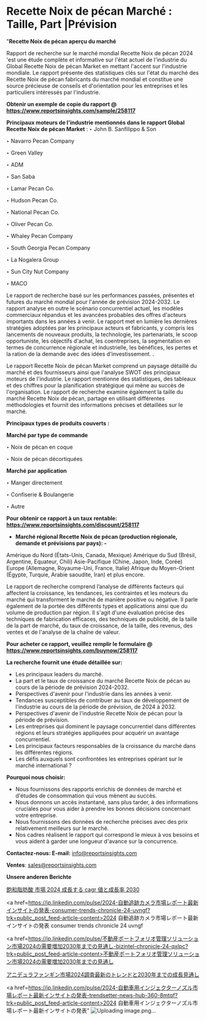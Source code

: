 # Recette Noix de pécan Marché : Taille, Part |Prévision

"<strong>Recette Noix de pécan aperçu du marché</strong>

Rapport de recherche sur le marché mondial Recette Noix de pécan 2024 'est une étude complète et informative sur l'état actuel de l'industrie du Global Recette Noix de pécan Market en mettant l'accent sur l'industrie mondiale. Le rapport présente des statistiques clés sur l'état du marché des Recette Noix de pécan fabricants du marché mondial et constitue une source précieuse de conseils et d'orientation pour les entreprises et les particuliers intéressés par l'industrie.

<strong>Obtenir un exemple de copie du rapport @ <a href=https://www.reportsinsights.com/sample/258117>https://www.reportsinsights.com/sample/258117</a></strong>

<strong>Principaux moteurs de l'industrie mentionnés dans le rapport Global Recette Noix de pécan Market</strong> :
‣ John B. Sanfilippo & Son

‣ Navarro Pecan Company

‣ Green Valley

‣ ADM

‣ San Saba

‣ Lamar Pecan Co.

‣ Hudson Pecan Co.

‣ National Pecan Co.

‣ Oliver Pecan Co.

‣ Whaley Pecan Company

‣ South Georgia Pecan Company

‣ La Nogalera Group

‣ Sun City Nut Company

‣ MACO

Le rapport de recherche basé sur les performances passées, présentes et futures du marché mondial pour l'année de prévision 2024-2032. Le rapport analyse en outre le scénario concurrentiel actuel, les modèles commerciaux répandus et les avancées probables des offres d'acteurs importants dans les années à venir. Le rapport met en lumière les dernières stratégies adoptées par les principaux acteurs et fabricants, y compris les lancements de nouveaux produits, la technologie, les partenariats, le scoop opportuniste, les objectifs d'achat, les coentreprises, la segmentation en termes de concurrence régionale et industrielle, les bénéfices, les pertes et la ration de la demande avec des idées d'investissement. .

Le rapport Recette Noix de pécan Market comprend un paysage détaillé du marché et des fournisseurs ainsi que l'analyse SWOT des principaux moteurs de l'industrie. Le rapport mentionne des statistiques, des tableaux et des chiffres pour la planification stratégique qui mène au succès de l'organisation. Le rapport de recherche examine également la taille du marché Recette Noix de pécan, partage en utilisant différentes méthodologies et fournit des informations précises et détaillées sur le marché.

<strong>Principaux types de produits couverts :</strong>

<strong>Marché par type de commande</strong>

‣ Noix de pécan en coque

‣ Noix de pécan décortiquées

<strong>Marché par application</strong>

‣ Manger directement

‣ Confiserie & Boulangerie

‣ Autre

<strong>Pour obtenir ce rapport à un taux rentable: <a href=https://www.reportsinsights.com/discount/258117>https://www.reportsinsights.com/discount/258117</a></strong>
<ul>
  <li><strong>Marché régional Recette Noix de pécan (production régionale, demande et prévisions par pays): -</strong></li>
</ul>
Amérique du Nord (États-Unis, Canada, Mexique)
Amérique du Sud (Brésil, Argentine, Equateur, Chili)
Asie-Pacifique (Chine, Japon, Inde, Corée)
Europe (Allemagne, Royaume-Uni, France, Italie)
Afrique du Moyen-Orient (Égypte, Turquie, Arabie saoudite, Iran) et plus encore.

Le rapport de recherche comprend l’analyse de différents facteurs qui affectent la croissance, les tendances, les contraintes et les moteurs du marché qui transforment le marché de manière positive ou négative. Il parle également de la portée des différents types et applications ainsi que du volume de production par région. Il s'agit d'une évaluation précise des techniques de fabrication efficaces, des techniques de publicité, de la taille de la part de marché, du taux de croissance, de la taille, des revenus, des ventes et de l'analyse de la chaîne de valeur.

<strong>Pour acheter ce rapport, veuillez remplir le formulaire @   <a href=https://www.reportsinsights.com/buynow/258117>https://www.reportsinsights.com/buynow/258117</a></strong>

<strong>La recherche fournit une étude détaillée sur:</strong>
<ul>
  <li>Les principaux leaders du marché.</li>
  <li>La part et le taux de croissance du marché Recette Noix de pécan au cours de la période de prévision 2024-2032.</li>
  <li>Perspectives d'avenir pour l'industrie dans les années à venir.</li>
  <li>Tendances susceptibles de contribuer au taux de développement de l'industrie au cours de la période de prévision, de 2024 à 2032.</li>
  <li>Perspectives d'avenir de l'industrie Recette Noix de pécan pour la période de prévision.</li>
  <li>Les entreprises qui dominent le paysage concurrentiel dans différentes régions et leurs stratégies appliquées pour acquérir un avantage concurrentiel.</li>
  <li>Les principaux facteurs responsables de la croissance du marché dans les différentes régions.</li>
  <li>Les défis auxquels sont confrontées les entreprises opérant sur le marché international ?</li>
</ul>
<strong>Pourquoi nous choisir:</strong>
<ul>
  <li>Nous fournissons des rapports enrichis de données de marché et d'études de consommation qui vous mènent au succès.</li>
  <li>Nous donnons un accès instantané, sans plus tarder, à des informations cruciales pour vous aider à prendre les bonnes décisions concernant votre entreprise.</li>
  <li>Nous fournissons des données de recherche précises avec des prix relativement meilleurs sur le marché.</li>
  <li>Nos cadres réalisent le rapport qui correspond le mieux à vos besoins et vous aident à garder une longueur d'avance sur la concurrence.</li>
</ul>
<strong>Contactez-nous:
</strong><strong>E-mail:</strong> <a href=mailto:info@reportsinsights.com>info@reportsinsights.com</a>

<strong>Ventes</strong>: <a href=mailto:sales@reportsinsights.com>sales@reportsinsights.com</a>

<strong>Unsere anderen Berichte</strong>

<a href=https://www.linkedin.com/pulse/飽和脂肪酸-市場-2024-成長する-cagr-値と成長率-2030-reports-insights-expert-brmgf/>飽和脂肪酸 市場 2024 成長する cagr 値と成長率 2030</a>

<a href=https://jp.linkedin.com/pulse/2024-自動追跡カメラ市場レポート最新インサイトの発表-consumer-trends-chronicle-24-uvngf?trk=public_post_feed-article-content>2024 自動追跡カメラ市場レポート最新インサイトの発表 consumer trends chronicle 24 uvngf</a>

<a href=https://jp.linkedin.com/pulse/不動産ポートフォリオ管理ソリューション市場2024の需要増加2030年までの見通し-bizintel-chronicle-24-qxlpc?trk=public_post_feed-article-content>不動産ポートフォリオ管理ソリューション市場2024の需要増加2030年までの見通し</a>

<a href=https://www.linkedin.com/pulse/アニデュラファンギン市場2024調査最新のトレンドと2030年までの成長見通し-community-market-research-hfhlf/>アニデュラファンギン市場2024調査最新のトレンドと2030年までの成長見通し</a>

<a href=https://jp.linkedin.com/pulse/2024-自動車用インジェクターノズル市場レポート最新インサイトの発表-trendsetter-news-hub-360-8mtqf?trk=public_post_feed-article-content>2024 自動車用インジェクターノズル市場レポート最新インサイトの発表</a>"
![Uploading image.png…]()
